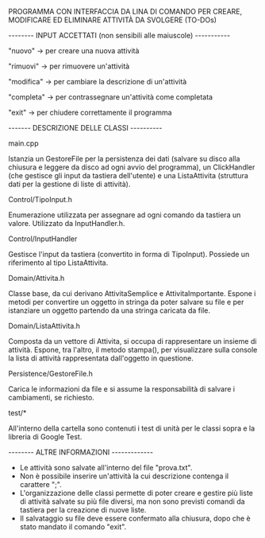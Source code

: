 PROGRAMMA CON INTERFACCIA DA LINA DI COMANDO PER CREARE, MODIFICARE ED ELIMINARE ATTIVITÀ DA SVOLGERE (TO-DOs)

-------- INPUT ACCETTATI (non sensibili alle maiuscole) -----------

"nuovo" -> per creare una nuova attività

"rimuovi" -> per rimuovere un'attività

"modifica" -> per cambiare la descrizione di un'attività

"completa" -> per contrassegnare un'attività come completata

"exit" -> per chiudere correttamente il programma

------- DESCRIZIONE DELLE CLASSI ----------

main.cpp

Istanzia un GestoreFile per la persistenza dei dati (salvare su disco alla chiusura e leggere da disco ad ogni avvio del programma), un ClickHandler (che gestisce gli input da tastiera dell'utente) e una ListaAttivita (struttura dati per la gestione di liste di attività).

Control/TipoInput.h

Enumerazione utilizzata per assegnare ad ogni comando da tastiera un valore. Utilizzato da InputHandler.h.

Control/InputHandler

Gestisce l'input da tastiera (convertito in forma di TipoInput). Possiede un riferimento al tipo ListaAttivita.

Domain/Attivita.h

Classe base, da cui derivano AttivitaSemplice e AttivitaImportante. Espone i metodi per convertire un oggetto in stringa da poter salvare su file e per istanziare un oggetto partendo da una stringa caricata da file.

Domain/ListaAttivita.h

Composta da un vettore di Attivita, si occupa di rappresentare un insieme di attività. Espone, tra l'altro, il metodo stampa(), per visualizzare sulla console la lista di attività rappresentata dall'oggetto in questione.

Persistence/GestoreFile.h

Carica le informazioni da file e si assume la responsabilità di salvare i cambiamenti, se richiesto.

test/*

All'interno della cartella sono contenuti i test di unità per le classi sopra e la libreria di Google Test.

-------- ALTRE INFORMAZIONI -------------

* Le attività sono salvate all'interno del file "prova.txt".
* Non è possibile inserire un'attività la cui descrizione contenga il carattere ";".
* L'organizzazione delle classi permette di poter creare e gestire più liste di attività salvate su più file diversi, ma non sono previsti comandi da tastiera per la creazione di nuove liste.
* Il salvataggio su file deve essere confermato alla chiusura, dopo che è stato mandato il comando "exit".
